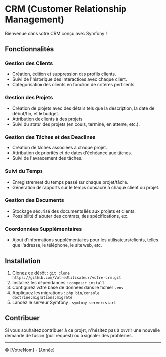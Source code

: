 # CRM (Customer Relationship Management)

Bienvenue dans votre CRM conçu avec Symfony !

## Fonctionnalités

### Gestion des Clients

- Création, édition et suppression des profils clients.
- Suivi de l'historique des interactions avec chaque client.
- Catégorisation des clients en fonction de critères pertinents.

### Gestion des Projets

- Création de projets avec des détails tels que la description, la date de début/fin, et le budget.
- Attribution de clients à des projets.
- Suivi du statut des projets (en cours, terminé, en attente, etc.).

### Gestion des Tâches et des Deadlines

- Création de tâches associées à chaque projet.
- Attribution de priorités et de dates d'échéance aux tâches.
- Suivi de l'avancement des tâches.

### Suivi du Temps

- Enregistrement du temps passé sur chaque projet/tâche.
- Génération de rapports sur le temps consacré à chaque client ou projet.

### Gestion des Documents

- Stockage sécurisé des documents liés aux projets et clients.
- Possibilité d'ajouter des contrats, des spécifications, etc.

### Coordonnées Supplémentaires

- Ajout d'informations supplémentaires pour les utilisateurs/clients, telles que l'adresse, le téléphone, le site web, etc.

## Installation

1. Clonez ce dépôt : `git clone https://github.com/VotreUtilisateur/votre-crm.git`
2. Installez les dépendances : `composer install`
3. Configurez votre base de données dans le fichier `.env`
4. Appliquez les migrations : `php bin/console doctrine:migrations:migrate`
5. Lancez le serveur Symfony : `symfony server:start`

## Contribuer

Si vous souhaitez contribuer à ce projet, n'hésitez pas à ouvrir une nouvelle demande de fusion (pull request) ou à signaler des problèmes.

---

© [VotreNom] - [Année]
